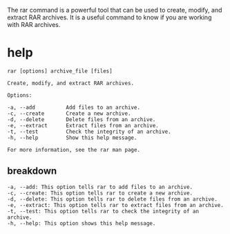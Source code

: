 The rar command is a powerful tool that can be used to create, modify, and extract RAR archives. It is a useful command to know if you are working with RAR archives.


# help 

```
rar [options] archive_file [files]

Create, modify, and extract RAR archives.

Options:

-a, --add          Add files to an archive.
-c, --create       Create a new archive.
-d, --delete       Delete files from an archive.
-e, --extract      Extract files from an archive.
-t, --test         Check the integrity of an archive.
-h, --help         Show this help message.

For more information, see the rar man page.
```

## breakdown

```
-a, --add: This option tells rar to add files to an archive.
-c, --create: This option tells rar to create a new archive.
-d, --delete: This option tells rar to delete files from an archive.
-e, --extract: This option tells rar to extract files from an archive.
-t, --test: This option tells rar to check the integrity of an archive.
-h, --help: This option shows this help message.
```
